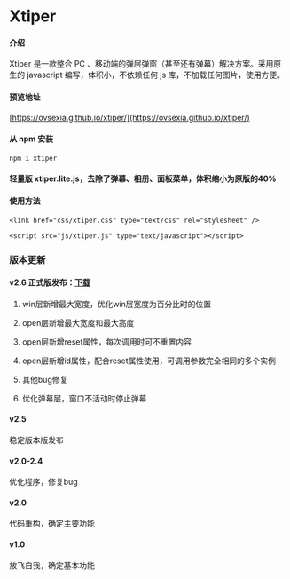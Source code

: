 # Xtiper

#### 介绍
Xtiper 是一款整合 PC 、移动端的弹层弹窗（甚至还有弹幕）解决方案。采用原生的 javascript 编写，体积小，不依赖任何 js 库，不加载任何图片，使用方便。

#### 预览地址
[https://ovsexia.github.io/xtiper/](https://ovsexia.github.io/xtiper/)

#### 从 npm 安装
`npm i xtiper`

#### 轻量版 xtiper.lite.js，去除了弹幕、相册、面板菜单，体积缩小为原版的40%

#### 使用方法

`<link href="css/xtiper.css" type="text/css" rel="stylesheet" />`

`<script src="js/xtiper.js" type="text/javascript"></script>`

### 版本更新

#### v2.6 正式版发布：[下载](https://github.com/ovsexia/xtiper/releases/tag/v2.6.6)
1. win层新增最大宽度，优化win层宽度为百分比时的位置

2. open层新增最大宽度和最大高度

3. open层新增reset属性，每次调用时可不重置内容

4. open层新增id属性，配合reset属性使用，可调用参数完全相同的多个实例

5. 其他bug修复

6. 优化弹幕层，窗口不活动时停止弹幕

#### v2.5
稳定版本版发布

#### v2.0-2.4
优化程序，修复bug

#### v2.0
代码重构，确定主要功能

#### v1.0
放飞自我，确定基本功能